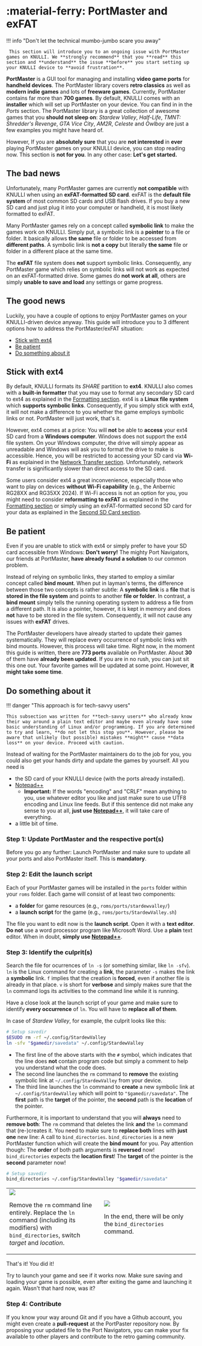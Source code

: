 # :material-ferry: PortMaster and exFAT

!!! info "Don't let the technical mumbo-jumbo scare you away"

     This section will introduce you to an ongoing issue with PortMaster games on KNULLI. We **strongly recommend** that you **read** this section and **understand** the issue **before** you start setting up your KNULLI device to **avoid frustration**.

**PortMaster** is a GUI tool for managing and installing **video game ports** for **handheld devices**. The PortMaster library covers **retro classics** as well as **modern indie games** and lots of **freeware games**. Currently, PortMaster contains far more than **700 games**. By default, KNULLI comes with an **installer** which will set up PortMaster on your device. You can find in in the *Ports* section. The PortMaster library is a great collection of awesome games that you **should not sleep on**: *Stardew Valley*, *Half-Life*, *TMNT: Shredder's Revenge*, *GTA Vice City*, *AM2R*, *Celeste* and *Owlboy* are just a few examples you might have heard of.

However, If you are **absolutely sure** that you are **not interested** in **ever** playing PortMaster games on your KNULLI device, you can stop reading now. This section is **not for you**. In any other case: **Let's get started.**

## The bad news

Unfortunately, many PortMaster games are currently **not compatible** with KNULLI when using an **exFAT-formatted SD card**. exFAT is the **default file system** of most common SD cards and USB flash drives. If you buy a new SD card and just plug it into your computer or handheld, it is most likely formatted to exFAT.

Many PortMaster games rely on a concept called **symbolic link** to make the games work on KNULLI. Simply put, a symbolic link is a **pointer** to a file or folder. It basically allows **the same** file or folder to be accessed from **different paths**. A symbolic link is **not a copy** but literally **the same** file or folder in a different place at the same time.

The **exFAT** file system does **not** support symbolic links. Consequently, any PortMaster game which relies on symbolic links will not work as expected on an exFAT-formatted drive. Some games do **not work at all**, others are simply **unable to save and load** any settings or game progress.

## The good news

Luckily, you have a couple of options to enjoy PortMaster games on your KNULLI-driven device anyway. This guide will introduce you to 3 different options how to address the PortMaster/exFAT situation:

* [Stick with ext4](#stick-with-ext4)
* [Be patient](#be-patient)
* [Do something about it](#do-something-about-it)

## Stick with ext4

By default, KNULLI formats its *SHARE* partition to **ext4**. KNULLI also comes with a **built-in formatter** that you may use to format any secondary SD card to ext4 as explained in the [Formatting section](../../play/add-games/formatting). ext4 is a **Linux file system** which **supports symbolic links**. Consequently, if you simply stick with ext4, it will not make a difference to you whether the game employs symbolic links or not. PortMaster will just work, that's it.

However, ext4 comes at a price: You will **not** be able to **access** your ext4 SD card from a **Windows computer**. Windows does not support the ext4 file system. On your Windows computer, the drive will simply appear as unreadable and Windows will ask you to format the drive to make is accessible. Hence, you will be restricted to accessing your SD card via **Wi-Fi** as explained in the [Network Transfer section](../../play/add-games/network-transfer). Unfortunately, network transfer is significantly slower than direct access to the SD card.

Some users consider ext4 a great inconvenience, especially those who want to play on devices **without Wi-Fi capability** (e.g., the Anbernic RG28XX and RG35XX 2024). If Wi-Fi access is not an option for you, you might need to consider **reformatting to exFAT** as explained in the [Formatting section](../../play/add-games/formatting) or simply using an exFAT-formatted second SD card for your data as explained in the [Second SD Card section](../../play/add-games/second-sd-card).

## Be patient

Even if you are unable to stick with ext4 or simply prefer to have your SD card accessible from Windows: **Don't worry!** The mighty Port Navigators, our friends at PortMaster, **have already found a solution** to our common problem.

Instead of relying on symbolic links, they started to employ a similar concept called **bind mount**. When put in layman's terms, the difference between those two concepts is rather subtle: A **symbolic link** is a **file** that is **stored in the file system** and points to another **file or folder**. In contrast, a **bind mount** simply tells the running operating system to address a file from a different path. It is also a pointer, however, it is kept in memory and does **not** have to be stored in the file system. Consequently, it will not cause any issues with **exFAT** drives.

The PortMaster developers have already started to update their games systematically. They will replace every occurrence of symbolic links with bind mounts. However, this process will take time. Right now, in the moment this guide is written, there are **773 ports** available on PortMaster. About **30** of them have **already been updated**. If you are in no rush, you can just sit this one out. Your favorite games will be updated at some point. However, **it might take some time**.

## Do something about it

!!! danger "This approach is for tech-savvy users"

    This subsection was written for **tech-savvy users** who already know their way around a plain text editor and maybe even already have some basic understanding of Linux and/or programming. If you are determined to try and learn, **do not let this stop you**. However, please be aware that unlikely (but possible) mistakes **might** cause **data loss** on your device. Proceed with caution.

Instead of waiting for the PortMaster maintainers do to the job for you, you could also get your hands dirty and update the games by yourself. All you need is

* the SD card of your KNULLI device (with the ports already installed).
* [Notepad++](https://notepad-plus-plus.org)
    * **Important:** If the words "encoding" and "CRLF" mean anything to you, use whatever editor you like and just make sure to use UTF8 encoding and Linux line feeds. But if this sentence did not make any sense to you at all, **just use [Notepad++](https://notepad-plus-plus.org)**, it will take care of everything.
* a little bit of time.

### Step 1: Update PortMaster and the respective port(s)

Before you go any further: Launch PortMaster and make sure to update all your ports and also PortMaster itself. This is **mandatory**.

### Step 2: Edit the launch script

Each of your PortMaster games will be installed in the `ports` folder within your `roms` folder. Each game will consist of at least two components:

* a **folder** for game resources (e.g., `roms/ports/stardewvalley/`)
* a **launch script** for the game (e.g., `roms/ports/StardewValley.sh`)

The file you want to edit now is the **launch script**. Open it with a **text editor**. **Do not** use a word processor program like Microsoft Word. Use a **plain** text editor. When in doubt, **simply use [Notepad++](https://notepad-plus-plus.org)**.

### Step 3: Identify the culprit(s)

Search the file for ocurrences of `ln -s` (or something similar, like `ln -sfv`). `ln` is the Linux command for creating a **link**, the parameter `-s` makes the link a **symbolic** link. `f` implies that the creation is **forced**, even if another file is already in that place. `v` is short for **verbose** and simply makes sure that the `ln` command logs its activities to the command line while it is running.

Have a close look at the launch script of your game and make sure to identify **every occurrence** of `ln`. You will have to **replace all of them**.

In case of *Stardew Valley*, for example, the culprit looks like this:

``` bash
# Setup savedir
$ESUDO rm -rf ~/.config/StardewValley
ln -sfv "$gamedir/savedata" ~/.config/StardewValley
```

* The first line of the above starts with the `#` symbol, which indicates that the line does **not** contain program code but simply a comment to help you understand what the code does.
* The second line launches the `rm` command to **remove** the existing symbolic link at `~/.config/StardewValley` from your device.
* The third line launches the `ln` command to **create** a new symbolic link at `~/.config/StardewValley` which will point to `"$gamedir/savedata"`. The **first** path is the **target** of the pointer, the **second** path is the **location** of the pointer.

Furthermore, it is important to understand that you will **always** need to **remove both**: The `rm` command that deletes the link **and** the `ln` command that (re-)creates it. You need to make sure to **replace both** lines with **just one** new line: A call to `bind_directories`. `bind_directories` is a new PortMaster function which will create the **bind mount** for you. Pay attention though: The **order** of both path arguments is **reversed** now! `bind_directories` expects the **location first**! The **target** of the pointer is the **second** parameter now!

``` bash
# Setup savedir
bind_directories ~/.config/StardewValley "$gamedir/savedata"
```

<table>
	<tr>
		<td width="50%">
			<img src="/_inc/images/guides/portmaster-and-exfat/bind-directories-001.png">
			<p>Remove the <code>rm</code> command line entirely. Replace the <code>ln</code> command (including its modifiers) with <code>bind_directories</code>, switch <em>target</em> and <em>location</em>.</p>
		</td>
		<td width="50%">
			<img src="/_inc/images/guides/portmaster-and-exfat/bind-directories-002.png">
	    	<p>In the end, there will be only the <code>bind_directories</code> command.</p>
		</td>
	</tr>
</table>

That's it! You did it!

Try to launch your game and see if it works now. Make sure saving and loading your game is possible, even after exiting the game and launching it again. Wasn't that hard now, was it?

### Step 4: Contribute

If you know your way around Git and if you have a Github account, you might even create a **pull-request** at the PortPaster repository now. By proposing your updated file to the Port Navigators, you can make your fix available to other players and contribute to the retro gaming community.
